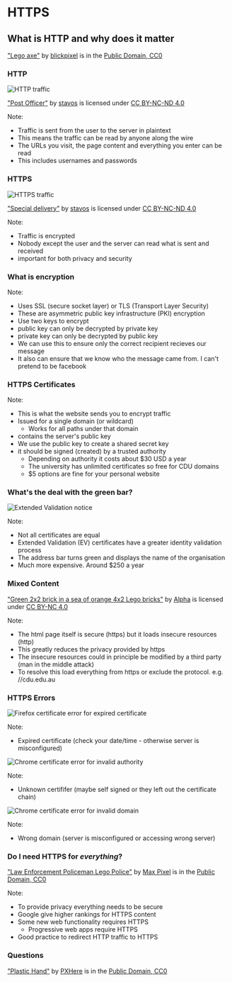 <!-- .slide: data-background-image="images/lego-568042_1280.jpg" -->
# HTTPS
## What is HTTP and why does it matter

<span class="attribution">
<a href="https://pixabay.com/en/lego-males-axe-toys-legomaennchen-568042/" target="_blank">"Lego axe"</a> by <a href="https://pixabay.com/en/users/blickpixel-52945/" target="_blank">blickpixel</a> is in the <a href="http://creativecommons.org/publicdomain/zero/1.0/" target="_blank">Public Domain, CC0</a>
</span>



<!-- .slide: data-background-image="images/lego-postman.jpg" -->
### HTTP
![HTTP traffic](images/http_traffic.png) <!-- .element: class="fragment" data-fragment-index="1" -->

<span class="attribution">
<a href="https://www.flickr.com/photos/stavos52093/12361203415" target="_blank">"Post Officer"</a> by <a href="https://www.flickr.com/photos/stavos52093/" target="_blank"> stavos</a> is licensed under <a href="http://creativecommons.org/licenses/by-nc-nd/4.0" target="_blank">CC BY-NC-ND 4.0</a>
</span>

Note:
* Traffic is sent from the user to the server in plaintext
* This means the traffic can be read by anyone along the wire
* The URLs you visit, the page content and everything you enter can be read
* This includes usernames and passwords



<!-- .slide: data-background-image="images/lego-guarded.jpg" -->
### HTTPS
![HTTPS traffic](images/https_traffic.png) <!-- .element: class="fragment" data-fragment-index="1" -->

<span class="attribution">
<a href="https://www.flickr.com/photos/stavos52093/12383314604/in/photostream/" target="_blank">"Special delivery"</a> by <a href="https://www.flickr.com/photos/stavos52093/" target="_blank"> stavos</a> is licensed under <a href="http://creativecommons.org/licenses/by-nc-nd/4.0" target="_blank">CC BY-NC-ND 4.0</a>
</span>

Note:
* Traffic is encrypted
* Nobody except the user and the server can read what is sent and received
* important for both privacy and security



<!-- .slide: data-background-image="images/encryption.jpg" -->
### What is encryption

Note:
* Uses SSL (secure socket layer) or TLS (Transport Layer Security)
* These are asymmetric public key infrastructure (PKI) encryption
* Use two keys to encrypt
 * public key can only be decrypted by private key
 * private key can only be decrypted by public key
* We can use this to ensure only the correct recipient recieves our message
* It also can ensure that we know who the message came from. I can't pretend to be facebook



<!-- .slide: data-background-image="images/lego-keys.png" -->
### HTTPS Certificates

Note:
* This is what the website sends you to encrypt traffic
* Issued for a single domain (or wildcard)
	* Works for all paths under that domain
* contains the server's public key
* We use the public key to create a shared secret key
* it should be signed (created) by a trusted authority
	* Depending on authority it costs about $30 USD a year
	* The university has unlimited certificates so free for CDU domains
	* $5 options are fine for your personal website



<!-- .slide: data-background-image="images/green-bricks.jpg" -->
### What's the deal with the green bar?
![Extended Validation notice](images/ev_certifcate.png)

Note:
* Not all certificates are equal
* Extended Validation (EV) certificates have a greater identity validation process
* The address bar turns green and displays the name of the organisation
* Much more expensive. Around $250 a year



<!-- .slide: data-background-image="images/mixed-blocks.jpg" -->
### Mixed Content

<span class="attribution fragment">
<a href="https://www.flickr.com/photos/avlxyz/35435817803" target="_blank">"Green 2x2 brick in a sea of orange 4x2 Lego bricks"</a> by <a href="https://www.flickr.com/photos/avlxyz/" target="_blank">Alpha</a> is licensed under <a href="http://creativecommons.org/licenses/by-nc/4.0" target="_blank">CC BY-NC 4.0</a>
</span>

Note:
* The html page itself is secure (https) but it loads insecure resources (http)
* This greatly reduces the privacy provided by https
* The insecure resources could in principle be modified by a third party (man in the middle attack)
* To resolve this load everything from https or exclude the protocol. e.g. //cdu.edu.au



<!-- .slide: data-background-image="https://media.giphy.com/media/l3q2y0UyD0OOMchAA/giphy.gif" -->
### HTTPS Errors


![Firefox certificate error for expired certificate](images/cert-error-expired.png)

Note:
* Expired certificate (check your date/time - otherwise server is misconfigured)


![Chrome certificate error for invalid authority](images/cert-error-invalid.png)

Note:
* Unknown certififer (maybe self signed or they left out the certificate chain)


![Chrome certificate error for invalid domain](images/cert-error-domain.png)

Note:
* Wrong domain (server is misconfigured or accessing wrong server)



<!-- .slide: data-background-image="images/Law-Enforcement-Policeman-Lego-Police-1058422.jpg" -->
### Do I need HTTPS for *everything*?

<span class="attribution">
<a href="http://maxpixel.freegreatpicture.com/Law-Enforcement-Policeman-Lego-Police-1058422" target="_blank">"Law Enforcement Policeman Lego Police"</a> by <a href="http://maxpixel.freegreatpicture.com/" target="_blank">Max Pixel</a> is in the <a href="http://creativecommons.org/publicdomain/zero/1.0/" target="_blank">Public Domain, CC0</a>
</span>

Note:
* To provide privacy everything needs to be secure
* Google give higher rankings for HTTPS content
* Some new web functionality requires HTTPS
	* Progressive web apps require HTTPS
* Good practice to redirect HTTP traffic to HTTPS



<!-- .slide: data-background-image="images/hand-plastic-finger-macro-yellow-closeup-281276-pxhere.com.jpg" -->
### Questions

<span class="attribution">
<a href="https://pxhere.com/en/photo/281276" target="_blank">"Plastic Hand"</a> by <a href="https://pxhere.com/" target="_blank">PXHere</a> is in the <a href="http://creativecommons.org/publicdomain/zero/1.0/" target="_blank">Public Domain, CC0</a>
</span>
